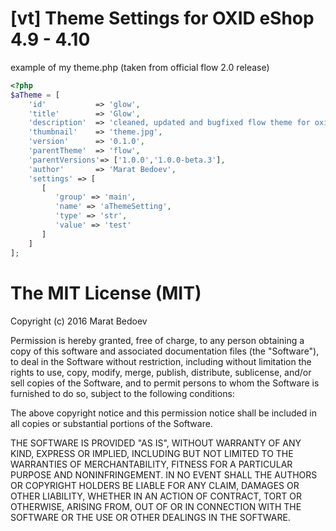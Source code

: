 [vt] Theme Settings for OXID eShop 4.9 - 4.10
===========

example of my theme.php
(taken from official flow 2.0 release)
```php
<?php
$aTheme = [
    'id'           => 'glow',
    'title'        => 'Glow',
    'description'  => 'cleaned, updated and bugfixed flow theme for oxid eshop 4.9 / 4.10',
    'thumbnail'    => 'theme.jpg',
    'version'      => '0.1.0',
    'parentTheme'  => 'flow',
    'parentVersions'=> ['1.0.0','1.0.0-beta.3'],
    'author'       => 'Marat Bedoev',
    'settings' => [
       [
          'group' => 'main',
          'name' => 'aThemeSetting',
          'type' => 'str',
          'value' => 'test'
       ]
    ]
];
```

# The MIT License (MIT)

Copyright (c) 2016 Marat Bedoev

Permission is hereby granted, free of charge, to any person obtaining a copy
of this software and associated documentation files (the "Software"), to deal
in the Software without restriction, including without limitation the rights
to use, copy, modify, merge, publish, distribute, sublicense, and/or sell
copies of the Software, and to permit persons to whom the Software is
furnished to do so, subject to the following conditions:

The above copyright notice and this permission notice shall be included in
all copies or substantial portions of the Software.

THE SOFTWARE IS PROVIDED "AS IS", WITHOUT WARRANTY OF ANY KIND, EXPRESS OR
IMPLIED, INCLUDING BUT NOT LIMITED TO THE WARRANTIES OF MERCHANTABILITY,
FITNESS FOR A PARTICULAR PURPOSE AND NONINFRINGEMENT. IN NO EVENT SHALL THE
AUTHORS OR COPYRIGHT HOLDERS BE LIABLE FOR ANY CLAIM, DAMAGES OR OTHER
LIABILITY, WHETHER IN AN ACTION OF CONTRACT, TORT OR OTHERWISE, ARISING FROM,
OUT OF OR IN CONNECTION WITH THE SOFTWARE OR THE USE OR OTHER DEALINGS IN
THE SOFTWARE.
